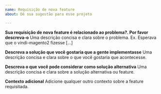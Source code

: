 ```yaml
---
name: Requisição de nova feature
about: Dê sua sugestão para esse projeto

---
```


**Sua requisição de nova feature é relacionado ao problema?. Por favor descreva-o**
Uma descrição concisa e clara sobre o problema. Ex. Esperava que o vindi-magento2 fizesse [...]

**Descreva a solução que você gostaria que a gente implementasse**
Uma descrição concisa e clara sobre o que você gostaria que acontecesse.

**Descreva o que você pode considerar como solução alternativa**
Uma descrição concisa e clara sobre a solução alternativa ou feature.

**Contexto adicional**
Adicione qualquer outro contexto sobre a feature requisitada.
